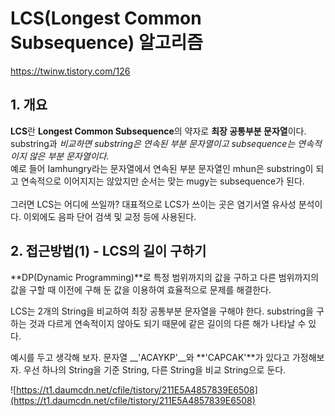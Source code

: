 # LCS(Longest Common Subsequence) 알고리즘
https://twinw.tistory.com/126
## 1. 개요
**LCS**란 **Longest Common Subsequence**의 약자로 **최장 공통부분 문자열**이다.  
substring과 *비교하면 substring은 연속된 부분 문자열이고 subsequence는 연속적이지 않은 부분 문자열이다.*  
예로 들어 Iamhungry라는 문자열에서 연속된 부분 문자열인 mhun은 substring이 되고 연속적으로 이어지지는 않았지만 순서는 맞는 mugy는 subsequence가 된다.</br></br>
그러면 LCS는 어디에 쓰일까? 대표적으로 LCS가 쓰이는 곳은 염기서열 유사성 분석이다. 이외에도 음파 단어 검색 및 교정 등에 사용된다.

## 2. 접근방법(1) - LCS의 길이 구하기
**DP(Dynamic Programming)**로 특정 범위까지의 값을 구하고 다른 범위까지의 값을 구할 때 이전에 구해 둔 값을 이용하여 효율적으로 문제를 해결한다.  
  
LCS는 2개의 String을 비교하여 최장 공통부분 문자열을 구해야 한다. substring을 구하는 것과 다르게 연속적이지 않아도 되기 때문에 같은 길이의 다른 해가 나타날 수 있다.  
  
예시를 두고 생각해 보자. 문자열 __'ACAYKP'__와 **'CAPCAK'**가 있다고 가정해보자.
우선 하나의 String을 기준 String, 다른 String을 비교 String으로 둔다.

![https://t1.daumcdn.net/cfile/tistory/211E5A4857839E6508](https://t1.daumcdn.net/cfile/tistory/211E5A4857839E6508)

